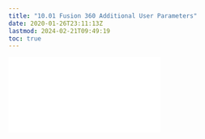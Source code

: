 ```yaml
---
title: "10.01 Fusion 360 Additional User Parameters"
date: 2020-01-26T23:11:13Z
lastmod: 2024-02-21T09:49:19
toc: true
---
```


![Link to included file content](../../../../3d-modeling/fusion-360/additional-user-parameters-fusion-360.md)
